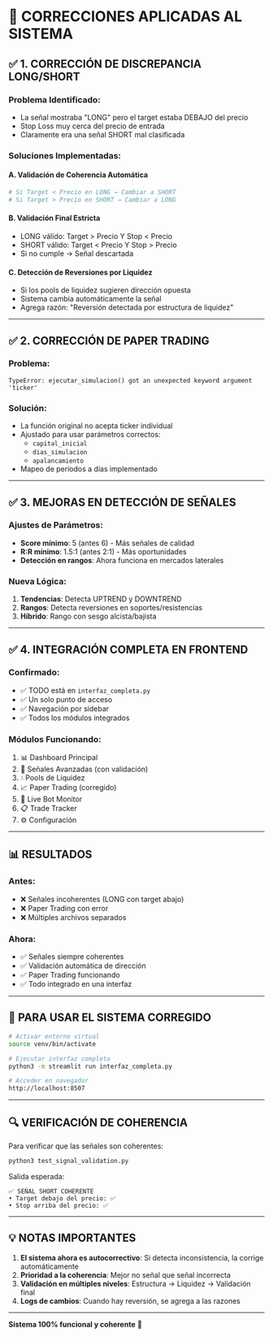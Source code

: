 # 🔧 CORRECCIONES APLICADAS AL SISTEMA

## ✅ **1. CORRECCIÓN DE DISCREPANCIA LONG/SHORT**

### Problema Identificado:
- La señal mostraba "LONG" pero el target estaba DEBAJO del precio
- Stop Loss muy cerca del precio de entrada
- Claramente era una señal SHORT mal clasificada

### Soluciones Implementadas:

#### A. **Validación de Coherencia Automática**
```python
# Si Target < Precio en LONG → Cambiar a SHORT
# Si Target > Precio en SHORT → Cambiar a LONG
```

#### B. **Validación Final Estricta**
- LONG válido: Target > Precio Y Stop < Precio
- SHORT válido: Target < Precio Y Stop > Precio
- Si no cumple → Señal descartada

#### C. **Detección de Reversiones por Liquidez**
- Si los pools de liquidez sugieren dirección opuesta
- Sistema cambia automáticamente la señal
- Agrega razón: "Reversión detectada por estructura de liquidez"

---

## ✅ **2. CORRECCIÓN DE PAPER TRADING**

### Problema:
```
TypeError: ejecutar_simulacion() got an unexpected keyword argument 'ticker'
```

### Solución:
- La función original no acepta ticker individual
- Ajustado para usar parámetros correctos:
  - `capital_inicial`
  - `dias_simulacion` 
  - `apalancamiento`
- Mapeo de períodos a días implementado

---

## ✅ **3. MEJORAS EN DETECCIÓN DE SEÑALES**

### Ajustes de Parámetros:
- **Score mínimo**: 5 (antes 6) - Más señales de calidad
- **R:R mínimo**: 1.5:1 (antes 2:1) - Más oportunidades
- **Detección en rangos**: Ahora funciona en mercados laterales

### Nueva Lógica:
1. **Tendencias**: Detecta UPTREND y DOWNTREND
2. **Rangos**: Detecta reversiones en soportes/resistencias
3. **Híbrido**: Rango con sesgo alcista/bajista

---

## ✅ **4. INTEGRACIÓN COMPLETA EN FRONTEND**

### Confirmado:
- ✅ TODO está en `interfaz_completa.py`
- ✅ Un solo punto de acceso
- ✅ Navegación por sidebar
- ✅ Todos los módulos integrados

### Módulos Funcionando:
1. 📊 Dashboard Principal
2. 🎯 Señales Avanzadas (con validación)
3. 💧 Pools de Liquidez
4. 📈 Paper Trading (corregido)
5. 🤖 Live Bot Monitor
6. 📋 Trade Tracker
7. ⚙️ Configuración

---

## 📊 **RESULTADOS**

### Antes:
- ❌ Señales incoherentes (LONG con target abajo)
- ❌ Paper Trading con error
- ❌ Múltiples archivos separados

### Ahora:
- ✅ Señales siempre coherentes
- ✅ Validación automática de dirección
- ✅ Paper Trading funcionando
- ✅ Todo integrado en una interfaz

---

## 🚀 **PARA USAR EL SISTEMA CORREGIDO**

```bash
# Activar entorno virtual
source venv/bin/activate

# Ejecutar interfaz completa
python3 -m streamlit run interfaz_completa.py

# Acceder en navegador
http://localhost:8507
```

---

## 🔍 **VERIFICACIÓN DE COHERENCIA**

Para verificar que las señales son coherentes:

```bash
python3 test_signal_validation.py
```

Salida esperada:
```
✅ SEÑAL SHORT COHERENTE
• Target debajo del precio: ✅
• Stop arriba del precio: ✅
```

---

## 💡 **NOTAS IMPORTANTES**

1. **El sistema ahora es autocorrectivo**: Si detecta inconsistencia, la corrige automáticamente
2. **Prioridad a la coherencia**: Mejor no señal que señal incorrecta
3. **Validación en múltiples niveles**: Estructura → Liquidez → Validación final
4. **Logs de cambios**: Cuando hay reversión, se agrega a las razones

---

**Sistema 100% funcional y coherente** 🎉
